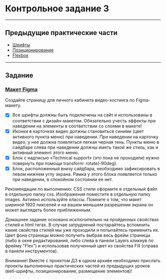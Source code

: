 # Контрольное задание 3

___

## Предыдущие практические части

- [Шрифты](https://github.com/vin-ig/frontend--3_8_fonts)
- [Позиционирование](https://github.com/vin-ig/frontend--3_9_position)
- [Flexbox](https://github.com/vin-ig/frontend--3_10_flexbox)

___

## Задание

### [Макет Figma](https://www.figma.com/design/mMAuhQxaGFie8blUUfXozU/hw4?node-id=0-1&p=f&t=0dHkwlY1FJDoUuT4-0)

Создайте страницу для личного кабинета видео-хостинга по Figma-макету.

- [x] Все шрифты должны быть подключены на сайт и использованы в соответствии с дизайн-макетом. Обязательно учесть
  эффекты при наведении на элементы в соответствии со слоями в макете!
- [x] Иконки в карточках видео должны становиться синими (цвет активного пункта меню) при наведении. При наведении на
  карточку видео, у нее должна появляться легкая черная тень. Пункты меню в сайдбаре слева при наведении должны иметь
  такой же стиль, как и активный элемент этого меню.
- [x] Блок с надписью «Technical support» (это пока не проходили) нужно повернуть при помощи transform: rotate(-90deg).
- [x] Блок, расположенный внизу сайдбара, необходимо зафиксировать в левом нижнем углу экрана. Рамка у этого блока
  появляется только при наведении, в спокойном состоянии ее нет.

Рекомендации по выполнению: CSS стили оформите в отдельный файл в отдельную папку css. Изображения поместите в отдельную
папку images. Активно используйте классы. Помните о том, что макет шириной 1920 пикселей и на вашем меньшем разрешении
экрана он может выглядеть более приближенным.

Домашнее задание основано исключительно на пройденных свойствах стилей и html тегах. В случае затруднений постарайтесь
вспомнить какие свойства стилей мы уже проходили и попытайтесь применить их. Цвет фона страницы можно получить выбрав
весь фрейм страницы (либо в окне редактирования, либо слева в панели Layers кликнув по фрейму "Flex") и использовав
полученный цвет из свойства Fill (справа в панели инструментов).

Внимание! Вместе с проектом ДЗ в одном архиве необходимо прислать проекты выполненных практических частей из предыдущих
уроков (веб-шрифты, позиционирование, размещение элементов)!
